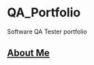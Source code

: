 # QA_Portfolio
Software QA Tester portfolio
## [About Me](https://github.com/QuintaOA/QA_Portfolio/edit/main/README.md)
